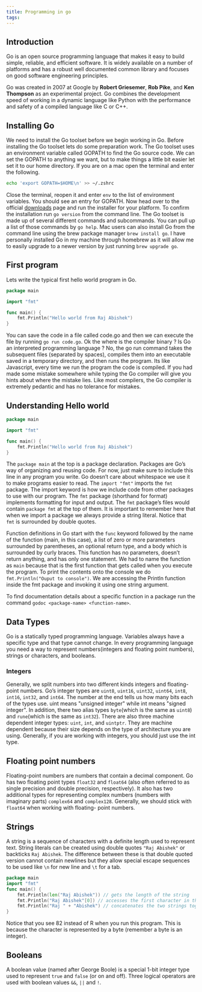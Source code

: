 ```yaml
---
title: Programming in go
tags:
---
```

## Introduction
Go is an open source programming language that makes it easy to build simple, reliable, and efficient software. It is widely available on a number of platforms and has a robust well documented common library and focuses on good software engineering principles.

Go was created in 2007 at Google by **Robert Griesemer**, **Rob Pike**, and **Ken Thompson** as an experimental project. Go combines the development speed of working in a dynamic language like Python with the performance and safety of a compiled language like C or C++.

## Installing Go
We need to install the Go toolset before we begin working in Go. Before installing the Go toolset lets do some preparation work. The Go toolset uses an environment variable called GOPATH to find the Go source code. We can set the GOPATH to anything we want, but to make things a little bit easier let set it to our home directory. If you are on a mac open the terminal and enter the following.
```sh
echo 'export GOPATH=$HOME\n' >> ~/.zshrc
```
Close the terminal, reopen it and enter `env` to the list of environment variables. You should see an entry for GOPATH. Now head over to the official [downloads](golang.org/dl) page and run the installer for your platform. To confirm the installation run `go version` from the command line. The Go toolset is made up of several different commands and subcommands. You can pull up a list of those commands by `go help`. Mac users can also install Go from the command line using the brew package manager `brew install go`. I have personally installed Go in my machine through homebrew as it will allow me to easily upgrade to a newer version by just running `brew upgrade go`.

## First program
Lets write the typical first hello world program in Go.
```go
package main

import "fmt"

func main() {
    fmt.Println("Hello world from Raj Abishek")
}
```
You can save the code in a file called code.go and then we can execute the file by running `go run code.go`. Ok the where is the compiler binary ? Is Go an interpreted programming language ? No, the go run command takes the subsequent files (separated by spaces), compiles them into an executable saved in a temporary directory, and then runs the program. Its like Javascript, every time we run the program the code is compiled. If you had made some mistake somewhere while typing the Go compiler will give you hints about where the mistake lies. Like most compilers, the Go compiler is extremely pedantic and has no tolerance for mistakes.

## Understanding Hello world
```go
package main

import "fmt"

func main() {
    fmt.Println("Hello world from Raj Abishek")
}
```
The `package main` at the top is a package declaration. Packages are Go’s way of organizing and reusing code. For now, just make sure to include this line in any program you write. Go doesn’t care about whitespace we use it to make programs easier to read. The `import "fmt"` imports the `fmt` package. The import keyword is how we include code from other packages to use with our program. The `fmt` package (shorthand for format) implements formatting for input and output. The `fmt` package’s files would contain `package fmt` at the top of them. It is important to remember here that when we import a package we always provide a string literal. Notice that `fmt` is surrounded by double quotes.

Function definitions in Go start with the `func` keyword followed by the name of the function (main, in this case), a list of zero or more parameters surrounded by parentheses, an optional return type, and a body which is surrounded by curly braces. This function has no parameters, doesn’t return anything, and has only one statement. We had to name the function as `main` because that is the first function that gets called when you execute the program. To print the contents onto the console we do `fmt.Println("Ouput to console")`. We are accessing the Println function inside the fmt package and invoking it using one string argument.

To find documentation details about a specific function in a package run the command `godoc <package-name> <function-name>`.

## Data Types
Go is a statically typed programming language. Variables always have a specific type and that type cannot change. In every programming language you need a way to represent numbers(integers and floating point numbers), strings or characters, and booleans.

### Integers
Generally, we split numbers into two different kinds integers and floating-point numbers. Go’s integer types are `uint8`, `uint16`, `uint32`, `uint64`, `int8`, `int16`, `int32`, and `int64`. The number at the end tells us how many bits each of the types use. uint means "unsigned integer" while int means "signed integer". In addition, there two alias types `byte`(which is the same as `uint8`) and `rune`(which is the same as `int32`). There are also three machine dependent integer types: `uint`, `int`, and `uintptr`. They are machine dependent because their size depends on the type of architecture you are using. Generally, if you are working with integers, you should just use the int type.

## Floating point numbers
Floating-point numbers are numbers that contain a decimal component. Go has two floating point types `float32` and `float64` (also often referred to as single precision and double precision, respectively). It also has two additional types for representing complex numbers (numbers with imaginary parts) `complex64` and `complex128`. Generally, we should stick with `float64` when working with floating- point numbers.

## Strings
A string is a sequence of characters with a definite length used to represent text. String literals can be created using double quotes `"Raj Abishek"` or backticks `Raj Abishek`. The difference between these is that double quoted version cannot contain newlines but they allow special escape sequences to be used like `\n` for new line and `\t` for a tab.
```go
package main
import "fmt"
func main() {
    fmt.Println(len("Raj Abishek")) // gets the length of the string
    fmt.Println("Raj Abishek"[0]) // accesses the first character in the string
    fmt.Println("Raj " + "Abishek") // concatenates the two strings together
}
```
Notice that you see 82 instead of R when you run this program. This is because the character is represented by a byte (remember a byte is an integer).

## Booleans
A boolean value (named after George Boole) is a special 1-bit integer type used to represent `true` and `false` (or on and off). Three logical operators are used with boolean values `&&`, `||` and `!`.
